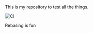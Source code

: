 This is my repository to test all the things.

![CI](https://github.com/kwacky1/camo-cache-test/workflows/CI/badge.svg)

Rebasing is fun